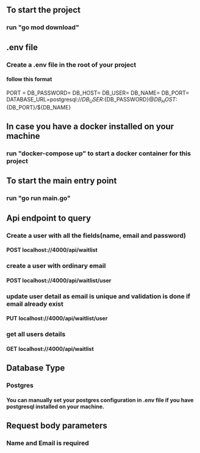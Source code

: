 ## To start the project 
### run "go mod download"

## .env file
### Create a .env file in the root of your project
#### follow this format
PORT = 
DB_PASSWORD=
DB_HOST=
DB_USER=
DB_NAME=
DB_PORT=
DATABASE_URL=postgresql://${DB_USER}:${DB_PASSWORD}@${DB_HOST}:${DB_PORT}/${DB_NAME}

## In case you have a docker installed on your machine
### run "docker-compose up" to start a docker container for this project

## To start the main entry point
### run "go run main.go"

## Api endpoint to query

###    Create a user with all the fields(name, email and password)
####   POST  localhost://4000/api/waitlist

###    create a user with ordinary email
####   POST  localhost://4000/api/waitlist/user

###    update user detail as email is unique and validation is done if email already exist
 ####  PUT  localhost://4000/api/waitlist/user


 ###  get all users details 
 #### GET   localhost://4000/api/waitlist

## Database Type
### Postgres
#### You can manually set your postgres configuration in .env file if you have postgresql installed on your machine.

## Request body parameters
### Name and Email is required


